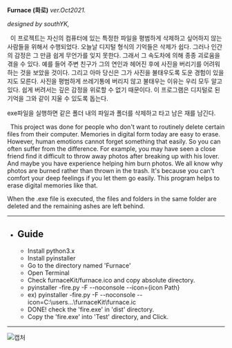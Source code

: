 **Furnace (화로)**
_ver.Oct2021._

_designed by southYK,_

` `이 프로젝트는 자신의 컴퓨터에 있는 특정한 파일을 평범하게 삭제하고 싶어하지 않는 사람들을 위해서 수행되었다. 
오늘날 디지털 형식의 기억들은 삭제가 쉽다. 
그러나 인간의 감정은 그 만큼 쉽게 무언가를 잊지 못한다.
그래서 그 속도차에 의해 종종 괴로움을 겪을 수 있다.
예를 들어 주변 친구가 그의 연인과 헤어진 후에 사진을 버리기를 어려워 하는 것을 보았을 것이다.
그리고 아마 당신은 그가 사진을 불태우도록 도운 경험이 있을지도 모른다.
사진을 평범하게 쓰레기통에 버리지 않고 불태우는 이유는 우리 모두 알고 있다.
쉽게 버려서는 깊은 감정을 위로할 수 없기 때문이다.
이 프로그램은 디지털로 된 기억을 그와 같이 지울 수 있도록 돕는다.

exe파일을 실행하면 같은 폴더 내의 파일과 폴더를 삭제하고 타고 남은 재를 남긴다.

` `This project was done for people who don't want to routinely delete certain files from their computer.
Memories in digital form today are easy to erase.
However, human emotions cannot forget something that easily.
So you can often suffer from the difference.
For example, you may have seen a close friend find it difficult to throw away photos after breaking up with his lover.
And maybe you have experience helping him burn photos.
We all know why photos are burned rather than thrown in the trash.
It's because you can't comfort your deep feelings if you let them go easily.
This program helps to erase digital memories like that.


When the .exe file is executed, the files and folders in the same folder are deleted and the remaining ashes are left behind.

------------------------------------------------
- Guide
    -
  - Install python3.x
  - Install pyinstaller
  - Go to the directory named 'Furnace'
  - Open Terminal
  - Check furnaceKit/furnace.ico and copy absolute directory.
  - pyinstaller -fire.py -F --noconsole --icon={icon Path}
  - ex) pyinstaller -fire.py -F --noconsole --icon=C:\users\...\furnaceKit\furnace.ic
  - DONE! check the 'fire.exe' in 'dist' directory.
  - Copy the 'fire.exe' into 'Test' directory, and Click.
  
-------------------------------------------------------

![캡처](https://github.com/southglory/small_works/issues/1#issue-1012595223)
